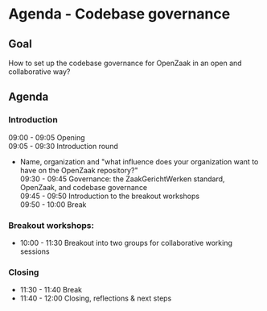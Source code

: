 # Agenda - Codebase governance 

## Goal

How to set up the codebase governance for OpenZaak in an open and collaborative way?

## Agenda

### Introduction

09:00 - 09:05 Opening  
09:05 - 09:30 Introduction round  
* Name, organization and "what influence does your organization want to have on the OpenZaak repository?"   
09:30 - 09:45 Governance: the ZaakGerichtWerken standard, OpenZaak, and codebase governance  
09:45 - 09:50 Introduction to the breakout workshops  
09:50 - 10:00 Break  

### Breakout workshops:

* 10:00 - 11:30 Breakout into two groups for collaborative working sessions  

### Closing
* 11:30 - 11:40 Break  
* 11:40 - 12:00 Closing, reflections & next steps  
